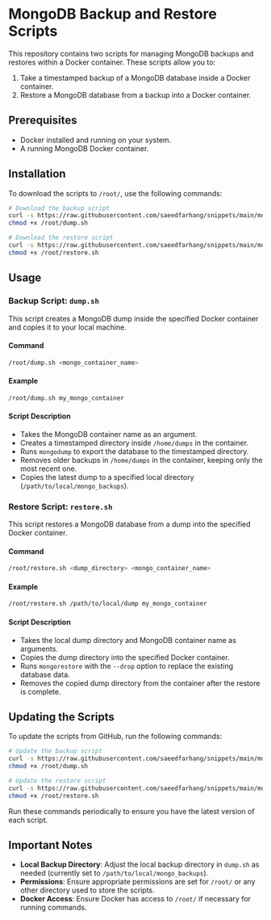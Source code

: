 # MongoDB Backup and Restore Scripts

This repository contains two scripts for managing MongoDB backups and restores within a Docker container. These scripts allow you to:

1. Take a timestamped backup of a MongoDB database inside a Docker container.
2. Restore a MongoDB database from a backup into a Docker container.

## Prerequisites

- Docker installed and running on your system.
- A running MongoDB Docker container.

## Installation

To download the scripts to `/root/`, use the following commands:

```bash
# Download the backup script
curl -s https://raw.githubusercontent.com/saeedfarhang/snippets/main/mongo-backup/docker/dump.sh -o /root/dump.sh
chmod +x /root/dump.sh

# Download the restore script
curl -s https://raw.githubusercontent.com/saeedfarhang/snippets/main/mongo-backup/docker/restore.sh -o /root/restore.sh
chmod +x /root/restore.sh
```

## Usage

### Backup Script: `dump.sh`

This script creates a MongoDB dump inside the specified Docker container and copies it to your local machine.

#### Command

```bash
/root/dump.sh <mongo_container_name>
```

#### Example

```bash
/root/dump.sh my_mongo_container
```

#### Script Description

- Takes the MongoDB container name as an argument.
- Creates a timestamped directory inside `/home/dumps` in the container.
- Runs `mongodump` to export the database to the timestamped directory.
- Removes older backups in `/home/dumps` in the container, keeping only the most recent one.
- Copies the latest dump to a specified local directory (`/path/to/local/mongo_backups`).

### Restore Script: `restore.sh`

This script restores a MongoDB database from a dump into the specified Docker container.

#### Command

```bash
/root/restore.sh <dump_directory> <mongo_container_name>
```

#### Example

```bash
/root/restore.sh /path/to/local/dump my_mongo_container
```

#### Script Description

- Takes the local dump directory and MongoDB container name as arguments.
- Copies the dump directory into the specified Docker container.
- Runs `mongorestore` with the `--drop` option to replace the existing database data.
- Removes the copied dump directory from the container after the restore is complete.

## Updating the Scripts

To update the scripts from GitHub, run the following commands:

```bash
# Update the backup script
curl -s https://raw.githubusercontent.com/saeedfarhang/snippets/main/mongo-backup/docker/dump.sh -o /root/dump.sh
chmod +x /root/dump.sh

# Update the restore script
curl -s https://raw.githubusercontent.com/saeedfarhang/snippets/main/mongo-backup/docker/restore.sh -o /root/restore.sh
chmod +x /root/restore.sh
```

Run these commands periodically to ensure you have the latest version of each script.

## Important Notes

- **Local Backup Directory**: Adjust the local backup directory in `dump.sh` as needed (currently set to `/path/to/local/mongo_backups`).
- **Permissions**: Ensure appropriate permissions are set for `/root/` or any other directory used to store the scripts.
- **Docker Access**: Ensure Docker has access to `/root/` if necessary for running commands.
